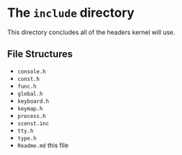# The `include` directory

This directory concludes all of the headers kernel will use.

## File Structures

* `console.h`
* `const.h`
* `func.h`
* `global.h`
* `keyboard.h`
* `keymap.h`
* `process.h`
* `sconst.inc`
* `tty.h`
* `type.h`
* `Readme.md` this file
